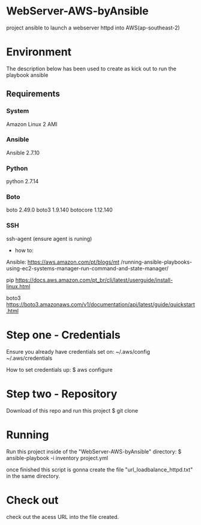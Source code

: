 # WebServer-AWS-byAnsible
project ansible to launch a webserver httpd into AWS(ap-southeast-2)  


# Environment
The description below has been used to create as kick out to run the playbook ansible 

## Requirements
 ### System 
 Amazon Linux 2 AMI
 ### Ansible
 Ansible 2.7.10
 ### Python 
 python 2.7.14
 ### Boto
 boto 2.49.0
 boto3 1.9.140
 botocore 1.12.140
 ### SSH
 ssh-agent (ensure agent is runing) 

 + how to:

 Ansible:
 https://aws.amazon.com/pt/blogs/mt /running-ansible-playbooks-using-ec2-systems-manager-run-command-and-state-manager/

 pip
 https://docs.aws.amazon.com/pt_br/cli/latest/userguide/install-linux.html

 boto3
 https://boto3.amazonaws.com/v1/documentation/api/latest/guide/quickstart.html



# Step one - Credentials
 Ensure you already have credentials set on: 
  ~/.aws/config  
  ~/.aws/credentials  

 How to set credentials up:
 $ aws configure 

# Step two - Repository
 Download of this repo and run this project
 $ git clone <this repo>   

# Running
 Run this project inside of the "WebServer-AWS-byAnsible" directory:
 $ ansible-playbook -i inventory project.yml

 once finished this script is gonna create the file "url_loadbalance_httpd.txt" in the same directory. 

# Check out
 check out the acess URL into the file created.   